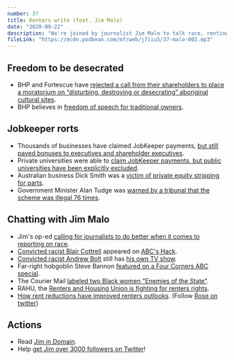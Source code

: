 ```yaml
---
number: 37
title: Renters write (feat. Jim Malo)
date: "2020-09-22"
description: "We're joined by journalist Jim Malo to talk race, renting and climate change, and how Australia's media covers all three. But before that, we talk about the desecration of sacred sites, and Jobkeeper rorts." 
fileLink: "https://mcdn.podbean.com/mf/web/j7iiu5/37-malo-002.mp3"
---
```


## Freedom to be desecrated 

- BHP and Fortescue have [rejected a call from their shareholders to place a moratorium on “disturbing, destroying or desecrating” aboriginal cultural sites](https://www.sbs.com.au/nitv/article/2020/09/17/mining-giants-reject-moratorium-destroying-cultural-heritage). 
- BHP believes in [freedom of speech for traditional owners](https://www.nsenergybusiness.com/news/bhp-traditional-owners/).

## Jobkeeper rorts

- Thousands of businesses have claimed JobKeeper payments, [but still payed bonuses to executives and shareholder executives](https://www.smh.com.au/national/thousands-accused-of-jobkeeper-rorts-but-ato-has-not-issued-penalties-20200911-p55upc.html). 
- Private universities were able to [claim JobKeeper payments, but public universities have been explicitly excluded](https://andrewnorton.net.au/2020/05/25/the-university-jobkeeper-rules-change-again-with-bond-and-torrens-universities-to-benefit/). 
- Australian business Dick Smith was a [victim of private equity stripping for parts](https://foragerfunds.com/news/dick-smith-is-the-greatest-private-equity-heist-of-all-time/).
- Government Minister Alan Tudge was [warned by a tribunal that the scheme was illegal 76 times](https://www.theguardian.com/australia-news/2020/sep/19/robodebt-court-documents-show-government-was-warned-76-times-debts-were-not-legally-enforceable).


## Chatting with Jim Malo

- Jim's op-ed [calling for journalists to do better when it comes to reporting on race](https://www.crikey.com.au/2020/07/17/headlines-black-lives-matter-coronavirus-racism/).
- [Convicted racist Blair Cottrell](https://www.theguardian.com/law/2019/dec/19/far-right-extremist-blair-cottrell-loses-appeal-against-conviction-for-inciting-contempt-of-muslims) appeared on [ABC's Hack](https://www.abc.net.au/triplej/programs/hack/hack-live-aussie-patriots/7869748).
- [Convicted racist Andrew Bolt](https://www.abc.net.au/news/2011-09-28/bolt-found-guilty-of-breaching-discrimination-act/3025918?nw=0) still has [his own TV show](https://www.skynews.com.au/page/andrew-bolt).
- Far-right hobgoblin Steve Bannon [featured on a Four Corners ABC special](https://www.abc.net.au/4corners/populist-revolution/10196348).
- The Courier Mail [labeled two Black women "Enemies of the State"](https://twitter.com/ketanj0/status/1288731771178307591).
- RAHU, the [Renters and Housing Union is fighting for renters rights](https://rahu.org.au/).
- [How rent reductions have improved renters outlooks](https://www.domain.com.au/news/i-started-crying-what-a-rent-reduction-means-to-tenants-who-have-lost-their-income-due-to-covid-19-945109/). (Follow [Rose on twitter](https://twitter.com/operation_rosie))

## Actions

- Read [Jim in Domain](https://www.domain.com.au/news/author/jim-malo/).
- Help [get Jim over 3000 followers on Twitter](https://twitter.com/thejimmalo)!